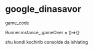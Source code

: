 # google_dinasavor
game_code

Runner.instance_.gameOver = ()=>{}

shu kondi kochirib consolde da ishlating 
